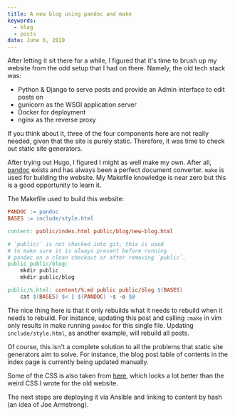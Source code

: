 ```yaml
---
title: A new blog using pandoc and make
keywords:
  - blog
  - posts
date: June 6, 2019
---
```


After letting it sit there for a while, I figured that it's time to brush up my
website from the odd setup that I had on there. Namely, the old tech stack was:

- Python & Django to serve posts and provide an Admin interface to edit posts on
- gunicorn as the WSGI application server
- Docker for deployment
- nginx as the reverse proxy

If you think about it, three of the four components here are not really needed,
given that the site is purely static. Therefore, it was time to check out static
site generators.

After trying out Hugo, I figured I might as well make my own. After all,
[pandoc](https://pandoc.org) exists and has always been a perfect document
converter. `make` is used for building the website. My Makefile knowledge is
near zero but this is a good opportunity to learn it.

The Makefile used to build this website:

```makefile
PANDOC := pandoc
BASES := include/style.html

content: public/index.html public/blog/new-blog.html

# `public/` is not checked into git, this is used
# to make sure it is always present before running
# pandoc on a clean checkout or after removing `public`.
public public/blog:
	mkdir public
	mkdir public/blog

public/%.html: content/%.md public public/blog $(BASES)
	cat $(BASES) $< | $(PANDOC) -s -o $@
```

The nice thing here is that it only rebuilds what it needs to rebuild when it
needs to rebuild. For instance, updating this post and calling `:make` in vim
only results in make running `pandoc` for this single file. Updating
`include/style.html`, as another example, will rebuild all posts.

Of course, this isn't a complete solution to all the problems that static site
generators aim to solve. For instance, the blog post table of contents in the
index page is currently being updated manually.

Some of the CSS is also taken from [here](https://bestmotherfucking.website/),
which looks a lot better than the weird CSS I wrote for the old website.

The next steps are deploying it via Ansible and linking to content by hash (an
idea of Joe Armstrong).

<!-- vim: set textwidth=80 sw=2 ts=2: -->
